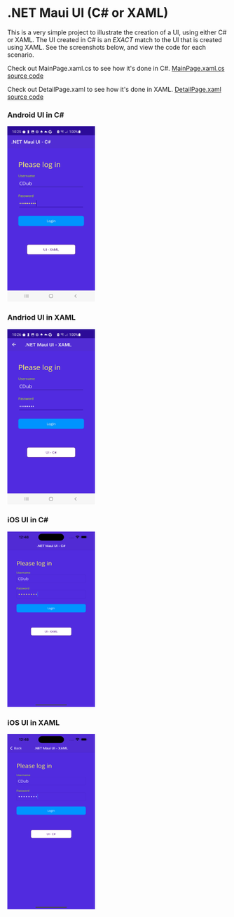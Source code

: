 # .NET Maui UI (C# or XAML)

This is a very simple project to illustrate the creation of a UI, using either C# or XAML. The UI created in C# is an *EXACT* match to the UI that is created using XAML. See the screenshots below, and view the code for each scenario.

Check out MainPage.xaml.cs to see how it's done in C#. [MainPage.xaml.cs source code](https://github.com/chriswoodbury/MauiCode/blob/master/MauiCode/MainPage.xaml.cs)

Check out DetailPage.xaml to see how it's done in XAML. [DetailPage.xaml source code](https://github.com/chriswoodbury/MauiCode/blob/master/MauiCode/DetailPage.xaml)


### Android UI in C#
<img src="https://github.com/chriswoodbury/MauiCode/blob/master/MauiCode/Resources/Images/android_maui_ui_csharp.jpg" alt="alt text" Title="Android - Maui UI in C#" Height="400" Width="200">

### Andriod UI in XAML
<img src="https://github.com/chriswoodbury/MauiCode/blob/master/MauiCode/Resources/Images/android_maui_ui_xaml.jpg" alt="alt text" Title="Android - Maui UI in XAML" Height="400" Width="200">

### iOS UI in C#
<img src="https://github.com/chriswoodbury/MauiCode/blob/master/MauiCode/Resources/Images/iOS_maui_ui_csharp.png" alt="alt text" Title="iOS - Maui UI in C#" Height="400" Width="200">

### iOS UI in XAML
<img src="https://github.com/chriswoodbury/MauiCode/blob/master/MauiCode/Resources/Images/iOS_maui_ui_xaml.png" alt="alt text" Title="iOS - Maui UI in XAML" Height="400" Width="200">
